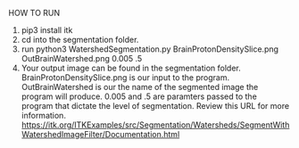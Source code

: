 HOW TO RUN

1. pip3 install itk
2. cd into the segmentation folder.
3. run python3 WatershedSegmentation.py BrainProtonDensitySlice.png OutBrainWatershed.png 0.005 .5
4. Your output image can be found in the segmentation folder.
BrainProtonDensitySlice.png is our input to the program. 
OutBrainWatershed is our the name of the segmented image the program will produce. 
0.005 and .5 are paramters passed to the program that dictate the level of segmentation. 
Review this URL for more information.
https://itk.org/ITKExamples/src/Segmentation/Watersheds/SegmentWithWatershedImageFilter/Documentation.html
